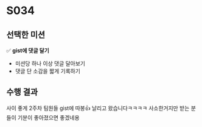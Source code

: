 # S034

## 선택한 미션
✅ **gist에 댓글 달기**
- 미션당 하나 이상 댓글 달아보기
- 댓글 단 소감을 짧게 기록하기

## 수행 결과
사이 좋게 2주차 팀원들 gist에 따봉👍 날리고 왔습니다ㅋㅋㅋㅋ 사소한거지만 받는 분들이 기분이 좋아졌으면 좋겠네용
